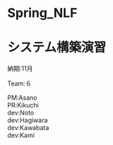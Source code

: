 # Spring_NLF
<h1>システム構築演習</h1>

納期:11月

Team:６

PM:Asano
<br>
PR:Kikuchi
<br>
dev:Noto<br>
dev:Hagiwara<br>
dev:Kawabata<br>
dev:Kami
